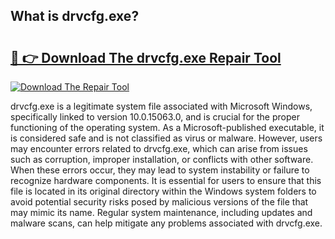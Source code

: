 ## What is drvcfg.exe? 

# <h2><a href="https://exedetect.com/download.php?drvcfg.exe">🔗 👉 Download The drvcfg.exe Repair Tool</a></h2>

[![Download The Repair Tool](https://exedetect.com/download-button.jpg)](https://exedetect.com/download.php?drvcfg.exe)

drvcfg.exe is a legitimate system file associated with Microsoft Windows, specifically linked to version 10.0.15063.0, and is crucial for the proper functioning of the operating system. As a Microsoft-published executable, it is considered safe and is not classified as virus or malware. However, users may encounter errors related to drvcfg.exe, which can arise from issues such as corruption, improper installation, or conflicts with other software. When these errors occur, they may lead to system instability or failure to recognize hardware components. It is essential for users to ensure that this file is located in its original directory within the Windows system folders to avoid potential security risks posed by malicious versions of the file that may mimic its name. Regular system maintenance, including updates and malware scans, can help mitigate any problems associated with drvcfg.exe.
